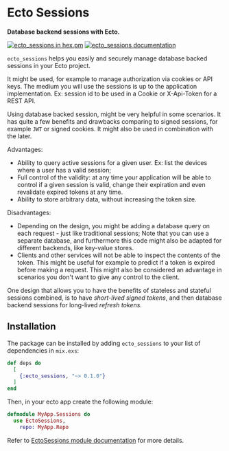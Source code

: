 # Ecto Sessions

**Database backend sessions with Ecto.**

[![ecto_sessions in hex.pm](https://img.shields.io/hexpm/v/ecto_sessions?style=flat)](https://hex.pm/packages/ecto_sessions)
[![ecto_sessions documentation](https://img.shields.io/badge/hex.pm-docs-green.svg?style=flat)](https://hexdocs.pm/ecto_sessions/)


`ecto_sessions` helps you easily and securely manage database backed sessions
in your Ecto project.

It might be used, for example to manage authorization via cookies or API keys.
The medium you will use the sessions is up to the application implementation.
Ex: session id to be used in a Cookie or X-Api-Token for a REST API.

Using database backed session, might be very helpful in some scenarios.
It has quite a few benefits and drawbacks comparing to signed sessions,
for example `JWT` or signed cookies. It might also be used in combination
with the later.

Advantages:

  - Ability to query active sessions for a given user.
    Ex: list the devices where a user has a valid session;
  - Full control of the validity: at any time your application will be able to
    control if a given session is valid, change their expiration and even
    revalidate expired tokens at any time.
  - Ability to store arbitrary data, without increasing the token size.

Disadvantages:

  - Depending on the design, you might be adding a database query on each
    request - just like traditional sessions;
    Note that you can use a separate database, and furthermore this code
    might also be adapted for different backends, like key-value stores.
  - Clients and other services will not be able to inspect the contents 
    of the token. This might be useful for example to predict if a token
    is expired before making a request.
    This might also be considered an advantage in scenarios you don't want
    to give any control to the client.

One design that allows you to have the benefits of stateless and
stateful sessions combined, is to have *short-lived signed tokens*,
and then database backend sessions for long-lived *refresh tokens*.


## Installation

The package can be installed by adding `ecto_sessions`
to your list of dependencies in `mix.exs`:

```elixir
def deps do
  [
    {:ecto_sessions, "~> 0.1.0"}
  ]
end
```

Then, in your ecto app create the following module:

```elixir
defmodule MyApp.Sessions do
  use EctoSessions,
    repo: MyApp.Repo
```

Refer to [EctoSessions module documentation](https://hexdocs.pm/ecto_sessions/EctoSessions.html) for more details.

